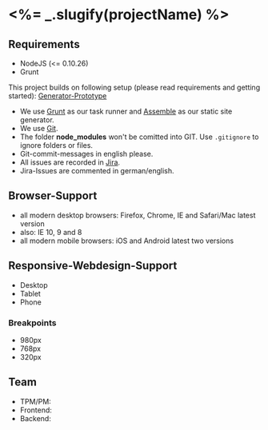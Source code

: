 # <%= _.slugify(projectName) %>

## Requirements
* NodeJS (<= 0.10.26)
* Grunt

This project builds on following setup (please read requirements and getting started):
[Generator-Prototype](https://github.com/Prototype-Group/generator-prototype)

- We use [Grunt](http://gruntjs.com/) as our task runner and [Assemble](http://assemble.io/) as our static site generator.
- We use [Git](#).
- The folder __node_modules__ won't be comitted into GIT. Use ```.gitignore``` to ignore folders or files.
- Git-commit-messages in english please.
- All issues are recorded in [Jira](#).
- Jira-Issues are commented in german/english.

## Browser-Support
- all modern desktop browsers: Firefox, Chrome, IE and Safari/Mac latest version
- also: IE 10, 9 and 8
- all modern mobile browsers: iOS and Android latest two versions

## Responsive-Webdesign-Support
- Desktop
- Tablet
- Phone

### Breakpoints
- 980px
- 768px
- 320px

## Team
- TPM/PM:
- Frontend:
- Backend: